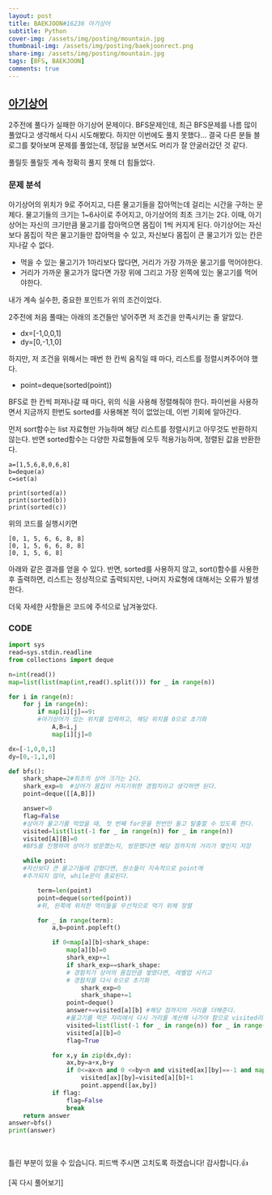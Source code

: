 ```yaml
---
layout: post
title: BAEKJOON#16236 아기상어
subtitle: Python
cover-img: /assets/img/posting/mountain.jpg
thumbnail-img: /assets/img/posting/baekjoonrect.png
share-img: /assets/img/posting/mountain.jpg
tags: [BFS, BAEKJOON]
comments: true
---
```


## [아기상어](https://www.acmicpc.net/problem/16236)

2주전에 풀다가 실패한 아기상어 문제이다. BFS문제인데, 최근 BFS문제를 나름 많이 풀었다고 생각해서 다시 시도해봤다.
하지만 이번에도 풀지 못했다...
결국 다른 분들 블로그를 찾아보며 문제를 풀었는데, 정답을 보면서도 머리가 잘 안굴러갔던 것 같다.

풀릴듯 풀릴듯 계속 정확히 풀지 못해 더 힘들었다.

### 문제 분석

아기상어의 위치가 9로 주어지고, 다른 물고기들을 잡아먹는데 걸리는 시간을 구하는 문제다.
물고기들의 크기는 1~6사이로 주어지고, 아기상어의 최초 크기는 2다.
이때, 아기상어는 자신의 크기만큼 물고기를 잡아먹으면 몸집이 1씩 커지게 된다.
아기상어는 자신보다 몸집이 작은 물고기들만 잡아먹을 수 있고, 자신보다 몸집이 큰 물고기가 있는 칸은 지나갈 수 없다.

- 먹을 수 있는 물고기가 1마리보다 많다면, 거리가 가장 가까운 물고기를 먹어야한다.
- 거리가 가까운 물고가가 많다면 가장 위에 그리고 가장 왼쪽에 있는 물고기를 먹어야한다.

내가 계속 실수한, 중요한 포인트가 위의 조건이었다.

2주전에 처음 풀때는 아래의 조건들만 넣어주면 저 조건을 만족시키는 줄 알았다.

- dx=[-1,0,0,1]
- dy=[0,-1,1,0]

하지만, 저 조건을 위해서는 매번 한 칸씩 움직일 때 마다, 리스트를 정렬시켜주어야 했다.

- point=deque(sorted(point))

BFS로 한 칸씩 퍼져나갈 때 마다, 위의 식을 사용해 정렬해줘야 한다.
파이썬을 사용하면서 지금까지 한번도 sorted를 사용해본 적이 없었는데, 이번 기회에 알아간다.

먼저 sort함수는 list 자료형만 가능하며 해당 리스트를 정렬시키고 아무것도 반환하지 않는다.
반면 sorted함수는 다양한 자료형들에 모두 적용가능하며, 정렬된 값을 반환한다.

```
a=[1,5,6,8,0,6,8]
b=deque(a)
c=set(a)

print(sorted(a))
print(sorted(b))
print(sorted(c))
```

위의 코드를 실행시키면

```
[0, 1, 5, 6, 6, 8, 8]
[0, 1, 5, 6, 6, 8, 8]
[0, 1, 5, 6, 8]
```

아래와 같은 결과를 얻을 수 있다.
반면, sorted를 사용하지 않고, sort()함수를 사용한 후 출력하면, 리스트는 정상적으로 출력되지만, 나머지 자료형에 대해서는 오류가 발생한다.

더욱 자세한 사항들은 코드에 주석으로 남겨놓았다.
<br>

### CODE

```python
import sys
read=sys.stdin.readline
from collections import deque

n=int(read())
map=list(list(map(int,read().split())) for _ in range(n))

for i in range(n):
    for j in range(n):
        if map[i][j]==9:
        #아기상어가 있는 위치를 입력하고, 해당 위치를 0으로 초기화
            A,B=i,j
            map[i][j]=0

dx=[-1,0,0,1]
dy=[0,-1,1,0]

def bfs():
    shark_shape=2#최초의 상어 크기는 2다.
    shark_exp=0  #상어가 몸집이 커지기위한 경험치라고 생각하면 된다.
    point=deque([[A,B]])

    answer=0
    flag=False
    #상어가 물고기를 먹었을 때, 첫 번째 for문을 한번만 돌고 탈출할 수 있도록 한다.
    visited=list(list(-1 for _ in range(n)) for _ in range(n))
    visited[A][B]=0
    #BFS를 진행하며 상어가 방문했는지, 방문했다면 해당 점까지의 거리가 몇인지 저장

    while point:
    #자신보다 큰 물고기들에 갇혔다면, 원소들이 지속적으로 point에
    #추가되지 않아, while문이 종료된다.

        term=len(point)
        point=deque(sorted(point))
        #위, 왼쪽에 위치한 먹이들을 우선적으로 먹기 위해 정렬

        for _ in range(term):
            a,b=point.popleft()

            if 0<map[a][b]<shark_shape:
                map[a][b]=0
                shark_exp+=1
                if shark_exp==shark_shape:
                # 경험치가 상어의 몸집만큼 쌓였다면, 레벨업 시키고
                # 경험치를 다시 0으로 초기화
                    shark_exp=0
                    shark_shape+=1
                point=deque()
                answer+=visited[a][b] #해당 점까지의 거리를 더해준다.
                #물고기를 먹은 자리에서 다시 거리를 계산해 나가야 함으로 visited리스트 초기화
                visited=list(list(-1 for _ in range(n)) for _ in range(n))
                visited[a][b]=0
                flag=True

            for x,y in zip(dx,dy):
                ax,by=a+x,b+y
                if 0<=ax<n and 0 <=by<n and visited[ax][by]==-1 and map[ax][by]<=shark_shape:
                    visited[ax][by]=visited[a][b]+1
                    point.append([ax,by])
            if flag:
                flag=False
                break
    return answer
answer=bfs()
print(answer)
```

<br>

틀린 부분이 있을 수 있습니다. 피드백 주시면 고치도록 하겠습니다!
감사합니다.👍

[꼭 다시 풀어보기]
<br>
<br>
